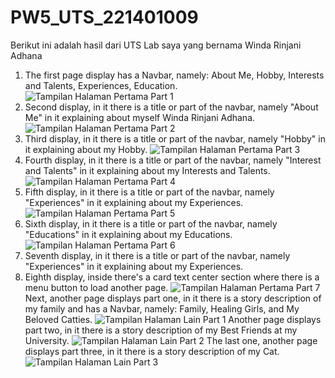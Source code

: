 # PW5_UTS_221401009
Berikut ini adalah hasil dari UTS Lab saya yang bernama Winda Rinjani Adhana
1. The first page display has a Navbar, namely: About Me, Hobby, Interests and Talents, Experiences, Education. ![Tampilan Halaman Pertama Part 1](https://github.com/DP5-WindaRinjaniAdhana-009/PW5_UTS_221401009/assets/114667475/ce830e37-0841-47d1-993d-21e4c36fc7a9)
2. Second display, in it there is a title or part of the navbar, namely "About Me" in it explaining about myself Winda Rinjani Adhana.![Tampilan Halaman Pertama Part 2](https://github.com/DP5-WindaRinjaniAdhana-009/PW5_UTS_221401009/assets/114667475/f7b818f8-9076-4324-8f9a-e47ff51a9db9)
3. Third display, in it there is a title or part of the navbar, namely "Hobby" in it explaining about my Hobby. ![Tampilan Halaman Pertama Part 3](https://github.com/DP5-WindaRinjaniAdhana-009/PW5_UTS_221401009/assets/114667475/7fd015d2-4271-489d-a7e2-eb6c6e604aa3)
4. Fourth display, in it there is a title or part of the navbar, namely "Interest and Talents" in it explaining about my Interests and Talents. ![Tampilan Halaman Pertama Part 4](https://github.com/DP5-WindaRinjaniAdhana-009/PW5_UTS_221401009/assets/114667475/90ec82f2-4dbd-4378-8704-527876065591)
5. Fifth display, in it there is a title or part of the navbar, namely "Experiences" in it explaining about my Experiences.  ![Tampilan Halaman Pertama Part 5](https://github.com/DP5-WindaRinjaniAdhana-009/PW5_UTS_221401009/assets/114667475/d402adec-ca51-4f43-8a68-de7b9ae183ea)
6. Sixth display, in it there is a title or part of the navbar, namely "Educations" in it explaining about my Educations.![Tampilan Halaman Pertama Part 6](https://github.com/DP5-WindaRinjaniAdhana-009/PW5_UTS_221401009/assets/114667475/78e6baa1-f6e4-4e58-aa8d-9269ed9f2111)
7. Seventh display, in it there is a title or part of the navbar, namely "Experiences" in it explaining about my Experiences.
8. Eighth display, inside there's a card text center section where there is a menu button to load another page. ![Tampilan Halaman Pertama Part 7](https://github.com/DP5-WindaRinjaniAdhana-009/PW5_UTS_221401009/assets/114667475/e4f070a4-a98c-4ed8-b604-e86e93e7f2e9)
Next, another page displays part one, in it there is a story description of my family and  has a Navbar, namely: Family, Healing Girls, and My Beloved Catties. ![Tampilan Halaman Lain Part 1](https://github.com/DP5-WindaRinjaniAdhana-009/PW5_UTS_221401009/assets/114667475/8289aa94-195f-4a31-beb2-2120b0003dbc)
Another page displays part two, in it there is a story description of my Best Friends at my University.  ![Tampilan Halaman Lain Part 2](https://github.com/DP5-WindaRinjaniAdhana-009/PW5_UTS_221401009/assets/114667475/4dd2fe37-1b6f-45ab-af57-a66a6bd50af4)
The last one, another page displays part three, in it there is a story description of my Cat.![Tampilan Halaman Lain Part 3](https://github.com/DP5-WindaRinjaniAdhana-009/PW5_UTS_221401009/assets/114667475/bd997028-7b78-4cbc-a8bc-fff054c26e03)

